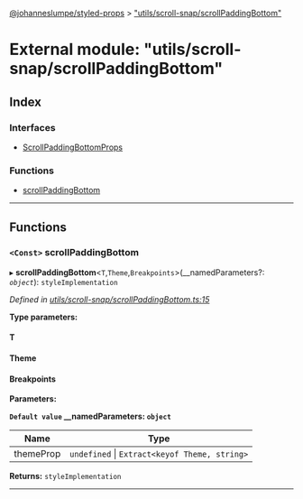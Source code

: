 [@johanneslumpe/styled-props](../README.md) > ["utils/scroll-snap/scrollPaddingBottom"](../modules/_utils_scroll_snap_scrollpaddingbottom_.md)

# External module: "utils/scroll-snap/scrollPaddingBottom"

## Index

### Interfaces

* [ScrollPaddingBottomProps](../interfaces/_utils_scroll_snap_scrollpaddingbottom_.scrollpaddingbottomprops.md)

### Functions

* [scrollPaddingBottom](_utils_scroll_snap_scrollpaddingbottom_.md#scrollpaddingbottom)

---

## Functions

<a id="scrollpaddingbottom"></a>

### `<Const>` scrollPaddingBottom

▸ **scrollPaddingBottom**<`T`,`Theme`,`Breakpoints`>(__namedParameters?: *`object`*): `styleImplementation`

*Defined in [utils/scroll-snap/scrollPaddingBottom.ts:15](https://github.com/johanneslumpe/styled-props/blob/8e709f1/src/utils/scroll-snap/scrollPaddingBottom.ts#L15)*

**Type parameters:**

#### T 
#### Theme 
#### Breakpoints 
**Parameters:**

**`Default value` __namedParameters: `object`**

| Name | Type |
| ------ | ------ |
| themeProp | `undefined` \| `Extract<keyof Theme, string>` |

**Returns:** `styleImplementation`

___

